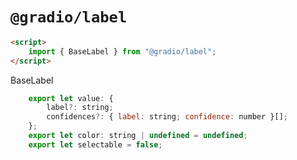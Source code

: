 # `@gradio/label`

```html
<script>
	import { BaseLabel } from "@gradio/label";
</script>
```

BaseLabel

```javascript
	export let value: {
		label?: string;
		confidences?: { label: string; confidence: number }[];
	};
	export let color: string | undefined = undefined;
	export let selectable = false;
```

